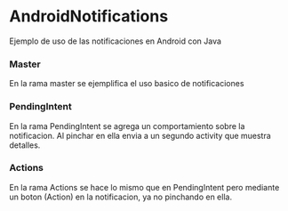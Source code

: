 # AndroidNotifications
Ejemplo de uso de las notificaciones en Android con Java

### Master

En la rama master se ejemplifica el uso basico de notificaciones 

### PendingIntent 

En la rama PendingIntent se agrega un comportamiento sobre la notificacion. Al pinchar en ella envia a un segundo activity 
que muestra detalles. 

### Actions

En la rama Actions se hace lo mismo que en PendingIntent pero mediante un boton (Action) en la notificacion,
ya no pinchando en ella. 
